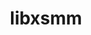 ---
title: "libxsmm"
layout: cache
categories: [package, develop]
meta: {"versions": ["1.17", "main-2023-11"], "compilers": ["gcc@=11.4.0", "oneapi@=2024.1.0"], "oss": ["amzn2", "ubuntu22.04"], "platforms": ["linux"], "targets": ["x86_64_v3", "x86_64_v4"], "stacks": ["aws-pcluster-x86_64_v4", "e4s", "root"], "num_specs": 16, "num_specs_by_stack": {"aws-pcluster-x86_64_v4": 10, "root": 16, "e4s": 6}}
spec_details: [{"hash": "dblhlvqdoc4qoowprkt5kf77ssufmiqp", "compiler": "oneapi@=2024.1.0", "versions": ["main-2023-11"], "os": "amzn2", "platform": "linux", "target": "x86_64_v3", "variants": ["blas=default", "build_system=makefile", "~debug", "~generator", "~header-only", "~large_jit_buffer", "+shared"], "stacks": ["aws-pcluster-x86_64_v4", "root"], "size": "-", "tarball": "https://binaries.spack.io/develop/build_cache/linux-amzn2-x86_64_v3/oneapi-2024.1.0/libxsmm-main-2023-11/linux-amzn2-x86_64_v3-oneapi-2024.1.0-libxsmm-main-2023-11-dblhlvqdoc4qoowprkt5kf77ssufmiqp.spack"}, {"hash": "kkrh5ogfiwcspucc2vqdyu4pp5svn3o6", "compiler": "oneapi@=2024.1.0", "versions": ["main-2023-11"], "os": "amzn2", "platform": "linux", "target": "x86_64_v3", "variants": ["blas=default", "build_system=makefile", "~debug", "~generator", "~header-only", "~large_jit_buffer", "+shared"], "stacks": ["aws-pcluster-x86_64_v4", "root"], "size": "-", "tarball": "https://binaries.spack.io/develop/build_cache/linux-amzn2-x86_64_v3/oneapi-2024.1.0/libxsmm-main-2023-11/linux-amzn2-x86_64_v3-oneapi-2024.1.0-libxsmm-main-2023-11-kkrh5ogfiwcspucc2vqdyu4pp5svn3o6.spack"}, {"hash": "uj3lm4fc4y6pfmjcerrylun3zm6syb2f", "compiler": "oneapi@=2024.1.0", "versions": ["main-2023-11"], "os": "amzn2", "platform": "linux", "target": "x86_64_v3", "variants": ["blas=default", "build_system=makefile", "~debug", "~generator", "~header-only", "~large_jit_buffer", "+shared"], "stacks": ["aws-pcluster-x86_64_v4", "root"], "size": "-", "tarball": "https://binaries.spack.io/develop/build_cache/linux-amzn2-x86_64_v3/oneapi-2024.1.0/libxsmm-main-2023-11/linux-amzn2-x86_64_v3-oneapi-2024.1.0-libxsmm-main-2023-11-uj3lm4fc4y6pfmjcerrylun3zm6syb2f.spack"}, {"hash": "wvgfyukda4snal6uo2puluoq7ta7pnn4", "compiler": "oneapi@=2024.1.0", "versions": ["main-2023-11"], "os": "amzn2", "platform": "linux", "target": "x86_64_v3", "variants": ["blas=default", "build_system=makefile", "~debug", "~generator", "~header-only", "~large_jit_buffer", "+shared"], "stacks": ["aws-pcluster-x86_64_v4", "root"], "size": "-", "tarball": "https://binaries.spack.io/develop/build_cache/linux-amzn2-x86_64_v3/oneapi-2024.1.0/libxsmm-main-2023-11/linux-amzn2-x86_64_v3-oneapi-2024.1.0-libxsmm-main-2023-11-wvgfyukda4snal6uo2puluoq7ta7pnn4.spack"}, {"hash": "xthfsemus3pbqzubkiughmn3n4eojf5b", "compiler": "oneapi@=2024.1.0", "versions": ["main-2023-11"], "os": "amzn2", "platform": "linux", "target": "x86_64_v3", "variants": ["blas=default", "build_system=makefile", "~debug", "~generator", "~header-only", "~large_jit_buffer", "+shared"], "stacks": ["aws-pcluster-x86_64_v4", "root"], "size": "-", "tarball": "https://binaries.spack.io/develop/build_cache/linux-amzn2-x86_64_v3/oneapi-2024.1.0/libxsmm-main-2023-11/linux-amzn2-x86_64_v3-oneapi-2024.1.0-libxsmm-main-2023-11-xthfsemus3pbqzubkiughmn3n4eojf5b.spack"}, {"hash": "c6ultcbltuugqjyd4jnkity7dhnnzeu4", "compiler": "oneapi@=2024.1.0", "versions": ["main-2023-11"], "os": "amzn2", "platform": "linux", "target": "x86_64_v4", "variants": ["blas=default", "build_system=makefile", "~debug", "~generator", "~header-only", "~large_jit_buffer", "+shared"], "stacks": ["aws-pcluster-x86_64_v4", "root"], "size": "-", "tarball": "https://binaries.spack.io/develop/build_cache/linux-amzn2-x86_64_v4/oneapi-2024.1.0/libxsmm-main-2023-11/linux-amzn2-x86_64_v4-oneapi-2024.1.0-libxsmm-main-2023-11-c6ultcbltuugqjyd4jnkity7dhnnzeu4.spack"}, {"hash": "ehzvsmvtzph23uwnkce4w3ql6x6oxzo5", "compiler": "oneapi@=2024.1.0", "versions": ["main-2023-11"], "os": "amzn2", "platform": "linux", "target": "x86_64_v4", "variants": ["blas=default", "build_system=makefile", "~debug", "~generator", "~header-only", "~large_jit_buffer", "+shared"], "stacks": ["aws-pcluster-x86_64_v4", "root"], "size": "-", "tarball": "https://binaries.spack.io/develop/build_cache/linux-amzn2-x86_64_v4/oneapi-2024.1.0/libxsmm-main-2023-11/linux-amzn2-x86_64_v4-oneapi-2024.1.0-libxsmm-main-2023-11-ehzvsmvtzph23uwnkce4w3ql6x6oxzo5.spack"}, {"hash": "eopg4rpz2uoescaoplewywt4drlpr353", "compiler": "oneapi@=2024.1.0", "versions": ["main-2023-11"], "os": "amzn2", "platform": "linux", "target": "x86_64_v4", "variants": ["blas=default", "build_system=makefile", "~debug", "~generator", "~header-only", "~large_jit_buffer", "+shared"], "stacks": ["aws-pcluster-x86_64_v4", "root"], "size": "-", "tarball": "https://binaries.spack.io/develop/build_cache/linux-amzn2-x86_64_v4/oneapi-2024.1.0/libxsmm-main-2023-11/linux-amzn2-x86_64_v4-oneapi-2024.1.0-libxsmm-main-2023-11-eopg4rpz2uoescaoplewywt4drlpr353.spack"}, {"hash": "hgwaancwdxn6qiqrksdw25dplvypvslz", "compiler": "oneapi@=2024.1.0", "versions": ["main-2023-11"], "os": "amzn2", "platform": "linux", "target": "x86_64_v4", "variants": ["blas=default", "build_system=makefile", "~debug", "~generator", "~header-only", "~large_jit_buffer", "+shared"], "stacks": ["aws-pcluster-x86_64_v4", "root"], "size": "-", "tarball": "https://binaries.spack.io/develop/build_cache/linux-amzn2-x86_64_v4/oneapi-2024.1.0/libxsmm-main-2023-11/linux-amzn2-x86_64_v4-oneapi-2024.1.0-libxsmm-main-2023-11-hgwaancwdxn6qiqrksdw25dplvypvslz.spack"}, {"hash": "thdj2ln7x6hppxn2h4br6u77u3zeehkm", "compiler": "oneapi@=2024.1.0", "versions": ["main-2023-11"], "os": "amzn2", "platform": "linux", "target": "x86_64_v4", "variants": ["blas=default", "build_system=makefile", "~debug", "~generator", "~header-only", "~large_jit_buffer", "+shared"], "stacks": ["aws-pcluster-x86_64_v4", "root"], "size": "-", "tarball": "https://binaries.spack.io/develop/build_cache/linux-amzn2-x86_64_v4/oneapi-2024.1.0/libxsmm-main-2023-11/linux-amzn2-x86_64_v4-oneapi-2024.1.0-libxsmm-main-2023-11-thdj2ln7x6hppxn2h4br6u77u3zeehkm.spack"}, {"hash": "feha55rxesykxcxrltvoddmmuyjymdb5", "compiler": "gcc@=11.4.0", "versions": ["1.17"], "os": "ubuntu22.04", "platform": "linux", "target": "x86_64_v3", "variants": ["blas=default", "build_system=makefile", "~debug", "~generator", "~header-only", "~large_jit_buffer", "~shared"], "stacks": ["root", "e4s"], "size": "-", "tarball": "https://binaries.spack.io/develop/build_cache/linux-ubuntu22.04-x86_64_v3/gcc-11.4.0/libxsmm-1.17/linux-ubuntu22.04-x86_64_v3-gcc-11.4.0-libxsmm-1.17-feha55rxesykxcxrltvoddmmuyjymdb5.spack"}, {"hash": "d34t2sms3bvmjezefipvcsu3l36zxxua", "compiler": "gcc@=11.4.0", "versions": ["1.17"], "os": "ubuntu22.04", "platform": "linux", "target": "x86_64_v3", "variants": ["blas=default", "build_system=makefile", "~debug", "~generator", "~header-only", "~large_jit_buffer", "~shared"], "stacks": ["root", "e4s"], "size": "-", "tarball": "https://binaries.spack.io/develop/build_cache/linux-ubuntu22.04-x86_64_v3/gcc-11.4.0/libxsmm-1.17/linux-ubuntu22.04-x86_64_v3-gcc-11.4.0-libxsmm-1.17-d34t2sms3bvmjezefipvcsu3l36zxxua.spack"}, {"hash": "cvya2qeh2iqb3pqkvbe3cnmz65xpyvah", "compiler": "gcc@=11.4.0", "versions": ["1.17"], "os": "ubuntu22.04", "platform": "linux", "target": "x86_64_v3", "variants": ["blas=default", "build_system=makefile", "~debug", "~generator", "~header-only", "~large_jit_buffer", "~shared"], "stacks": ["root", "e4s"], "size": "-", "tarball": "https://binaries.spack.io/develop/build_cache/linux-ubuntu22.04-x86_64_v3/gcc-11.4.0/libxsmm-1.17/linux-ubuntu22.04-x86_64_v3-gcc-11.4.0-libxsmm-1.17-cvya2qeh2iqb3pqkvbe3cnmz65xpyvah.spack"}, {"hash": "pjoquomi2hyisr3w3p63ynlxb4qphwx7", "compiler": "gcc@=11.4.0", "versions": ["1.17"], "os": "ubuntu22.04", "platform": "linux", "target": "x86_64_v3", "variants": ["blas=default", "build_system=makefile", "~debug", "~generator", "~header-only", "~large_jit_buffer", "~shared"], "stacks": ["root", "e4s"], "size": "-", "tarball": "https://binaries.spack.io/develop/build_cache/linux-ubuntu22.04-x86_64_v3/gcc-11.4.0/libxsmm-1.17/linux-ubuntu22.04-x86_64_v3-gcc-11.4.0-libxsmm-1.17-pjoquomi2hyisr3w3p63ynlxb4qphwx7.spack"}, {"hash": "wiqlf7xmd5a46ox3en4a467a6ap4aodu", "compiler": "gcc@=11.4.0", "versions": ["1.17"], "os": "ubuntu22.04", "platform": "linux", "target": "x86_64_v3", "variants": ["blas=default", "build_system=makefile", "~debug", "~generator", "~header-only", "~large_jit_buffer", "~shared"], "stacks": ["root", "e4s"], "size": "-", "tarball": "https://binaries.spack.io/develop/build_cache/linux-ubuntu22.04-x86_64_v3/gcc-11.4.0/libxsmm-1.17/linux-ubuntu22.04-x86_64_v3-gcc-11.4.0-libxsmm-1.17-wiqlf7xmd5a46ox3en4a467a6ap4aodu.spack"}, {"hash": "bfijacfdtfs3eqjwt7qpple3zexgsckl", "compiler": "gcc@=11.4.0", "versions": ["1.17"], "os": "ubuntu22.04", "platform": "linux", "target": "x86_64_v3", "variants": ["blas=default", "build_system=makefile", "~debug", "~generator", "~header-only", "~large_jit_buffer", "~shared"], "stacks": ["root", "e4s"], "size": "-", "tarball": "https://binaries.spack.io/develop/build_cache/linux-ubuntu22.04-x86_64_v3/gcc-11.4.0/libxsmm-1.17/linux-ubuntu22.04-x86_64_v3-gcc-11.4.0-libxsmm-1.17-bfijacfdtfs3eqjwt7qpple3zexgsckl.spack"}]
---